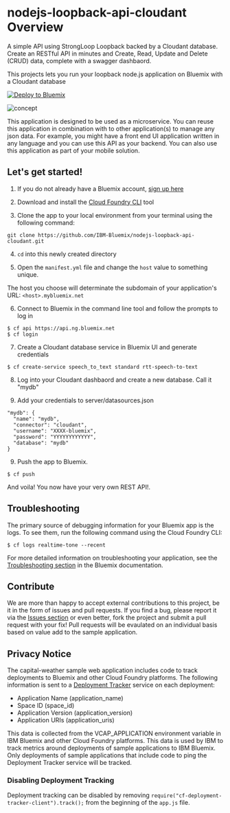 # nodejs-loopback-api-cloudant Overview

A simple API using StrongLoop Loopback backed by a Cloudant database. Create an RESTful API in minutes and Create, Read, Update and Delete (CRUD) data, complete with a swagger dashbaord.

This projects lets you run your loopback node.js application on Bluemix with a Cloudant database

[![Deploy to Bluemix](https://bluemix.net/deploy/button.png)](https://bluemix.net/deploy)

![concept](./design/real-time-tone.png)

This application is designed to be used as a microservice. You can reuse this application in combination with to other application(s) to manage any json data. For example, you might have a front end UI application written in any language and you can use this API as your backend. You can also use this application as part of your mobile solution. 

## Let's get started!

1. If you do not already have a Bluemix account, [sign up here][bluemix_signup_url]

2. Download and install the [Cloud Foundry CLI][cloud_foundry_url] tool

3. Clone the app to your local environment from your terminal using the following command:

  ```
  git clone https://github.com/IBM-Bluemix/nodejs-loopback-api-cloudant.git
  ```

4. `cd` into this newly created directory

5. Open the `manifest.yml` file and change the `host` value to something unique.

  The host you choose will determinate the subdomain of your application's URL:  `<host>.mybluemix.net`

6. Connect to Bluemix in the command line tool and follow the prompts to log in

  ```
  $ cf api https://api.ng.bluemix.net
  $ cf login
  ```

7. Create a Cloudant database service in Bluemix UI and generate credentials

  ```
  $ cf create-service speech_to_text standard rtt-speech-to-text
  ```
8. Log into your Cloudant dashbaord and create a new database. Call it "mydb"

8. Add your credentials to server/datasources.json
```
"mydb": {
  "name": "mydb",
  "connector": "cloudant",
  "username": "XXXX-bluemix",
  "password": "YYYYYYYYYYYY",
  "database": "mydb"
}
```

9. Push the app to Bluemix.

  ```
  $ cf push
  ```

And voila! You now have your very own REST API!.

## Troubleshooting

The primary source of debugging information for your Bluemix app is the logs. To see them, run the following command using the Cloud Foundry CLI:

  ```
  $ cf logs realtime-tone --recent
  ```
For more detailed information on troubleshooting your application, see the [Troubleshooting section](https://www.ng.bluemix.net/docs/troubleshoot/tr.html) in the Bluemix documentation.

## Contribute
We are more than happy to accept external contributions to this project, be it in the form of issues and pull requests. If you find a bug, please report it via the [Issues section][issues_url] or even better, fork the project and submit a pull request with your fix! Pull requests will be evaulated on an individual basis based on value add to the sample application.

## Privacy Notice
The capital-weather sample web application includes code to track deployments to Bluemix and other Cloud Foundry platforms. The following information is sent to a [Deployment Tracker](https://github.com/cloudant-labs/deployment-tracker) service on each deployment:

* Application Name (application_name)
* Space ID (space_id)
* Application Version (application_version)
* Application URIs (application_uris)

This data is collected from the VCAP_APPLICATION environment variable in IBM Bluemix and other Cloud Foundry platforms. This data is used by IBM to track metrics around deployments of sample applications to IBM Bluemix. Only deployments of sample applications that include code to ping the Deployment Tracker service will be tracked.

### Disabling Deployment Tracking

Deployment tracking can be disabled by removing `require("cf-deployment-tracker-client").track();` from the beginning of the `app.js` file.


[speech_service_url]: http://www.ibm.com/smarterplanet/us/en/ibmwatson/developercloud/speech-to-text.html
[speech_service_bluemix_url]: https://console.ng.bluemix.net/catalog/services/speech-to-text/
[tone_service_url]: http://www.ibm.com/smarterplanet/us/en/ibmwatson/developercloud/tone-analyzer.html
[tone_service_bluemix_url]: https://console.ng.bluemix.net/catalog/services/tone-analyzer/
[bluemix_url]: http://ibm.biz/realtime-tone-bluemix
[bluemix_signup_url]: http://ibm.biz/realtime-tone-signup
[cloud_foundry_url]: https://github.com/cloudfoundry/cli
[download_node_url]: https://nodejs.org/download/
[browserify_url]: http://browserify.org/
[issues_url]: https://github.com/IBM-Bluemix/real-time-tone-analysis/issues
